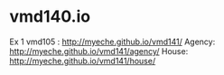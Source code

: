 # vmd140.io
Ex 1 vmd105 : http://myeche.github.io/vmd141/
Agency: http://myeche.github.io/vmd141/agency/
House: http://myeche.github.io/vmd141/house/
